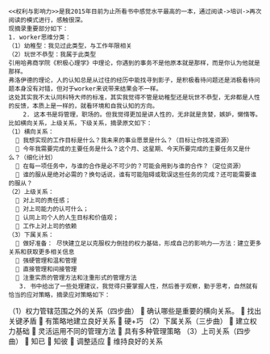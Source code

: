     <<权利与影响力>>是我2015年目前为止所看书中感觉水平最高的一本，通过阅读->培训->再次阅读的模式进行，感触很深。
    现摘录重要部分如下：
    1. worker思维分类：
    （1）幼稚型：我见过此类型，与工作年限相关
    （2）玩世不恭型：我属于此类型
    引用哈弗商学院《积极心理学》中理论，你遇到的事务不是他原本就是那样，而是你认为他就是那样。
    弗洛伊德的理论，人的认知总是从过往的经历中能找寻到影子，是积极看待问题还是消极看待问题本身没有对错，但对于worker来说带来结果会不一样。
    这处其实我不太认同科特大师的标准，其实我觉得不管是幼稚型还是玩世不恭型，无非都是人性的反馈，本质上是一样的，就看环境和自我认知的方向。
        2. 这本书是将管理，职场的。但我觉得更加是讲人性的，无非就是贪婪，嫉妒，懒惰等。比如横向关系，上级关系，下级关系，摘录原文如下：
    （1）横向关系：
      	我想实现的工作目标是什么？我未来的事业愿景是什么？（目标让你找准资源）
      	今年我需要完成的主要任务是什么？这个月、这星期、今天所要完成的主要任务又是什么？（细化计划）
      	在每一项任务中，与谁的合作是必不可少的？可能会用到与谁的合作？（定位资源）
      	谁的服从是绝对必需的？换句话说，谁有可能阻碍或耽误这些任务的完成？还可能需要谁的服从？
    （2）上级关系：
       对上司的责任感；
       对上司能力的认可什么；
       认同上司个人的人生目标和价值观；
       工作上对上司的依赖
    （3）下属关系：
       做好准备： 尽快建立足以克服权力倒挂的权力基础，形成自己的影响力——方法：建立更多关系和获取更多相关信息
       强硬管理和温和管理
       直接管理和间接管理
       注重实质的管理方法和注重形式的管理方法
       3. 书中给出了一些处理建议，我觉得只要掌握人性，然后善于观察，勤于思考，自然就有恰当的应对策略，摘录应对策略如下：
   （1）权力管辖范围之外的关系（四步曲）
       确认哪些是重要的横向关系。  找出关键矛盾    有策略地建立良好关系   硬+巧
    （2）下属关系（三步曲）
       建立权力基础    灵活运用不同的管理方法    具有多种管理策略
     （3）上司关系（四步曲）
       知已    知彼     调整适应     维持良好的关系
